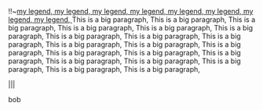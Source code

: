 
!!~[my legend, my legend, my legend, my legend, my legend, my legend, my legend, my legend, ](http://blog.soulserv.net/content/images/2015/11/exit1.jpg)
This is a big paragraph, This is a big paragraph, This is a big paragraph, This is a big paragraph, This is a big paragraph, 
This is a big paragraph, This is a big paragraph, This is a big paragraph, This is a big paragraph, This is a big paragraph, 
This is a big paragraph, This is a big paragraph, This is a big paragraph, This is a big paragraph, This is a big paragraph, 
This is a big paragraph, This is a big paragraph, This is a big paragraph, This is a big paragraph, This is a big paragraph, 

|||

bob
